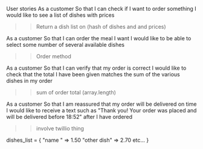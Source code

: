 User stories
As a customer
So that I can check if I want to order something
I would like to see a list of dishes with prices
>> Return a dish list on (hash of dishes and and prices)


As a customer
So that I can order the meal I want
I would like to be able to select some number of several available dishes
>> Order method

As a customer
So that I can verify that my order is correct
I would like to check that the total I have been given matches the sum of
the various dishes in my order
>> sum of order total (array.length)

As a customer
So that I am reassured that my order will be delivered on time
I would like to receive a text such as "Thank you! Your order was placed
and will be delivered before 18:52" after I have ordered
>> involve twillio thing

dishes_list = {
  "name " => 1.50
  "other dish" => 2.70
  etc...
}
